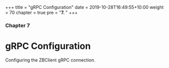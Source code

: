+++
title = "gRPC Configuration"
date = 2019-10-28T16:49:55+10:00
weight = 70
chapter = true
pre = "<b>7. </b>"
+++

### Chapter 7

# gRPC Configuration

Configuring the ZBClient gRPC connection.
